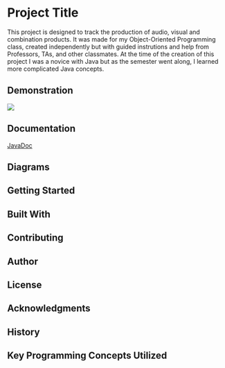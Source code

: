 # Project Title
This project is designed to track the production of audio, visual and combination products.
It was made for my Object-Oriented Programming class, created independently but with guided instrutions
and help from Professors, TAs, and other classmates. At the time of the creation of this project
I was a novice with Java but as the semester went along, I learned more complicated Java concepts.

## Demonstration
![](product_project.gif)

## Documentation
[JavaDoc](https://tanis-02.github.io/ProductTracking/docs/index/index.html)

## Diagrams


## Getting Started


## Built With


## Contributing


## Author


## License


## Acknowledgments


## History


## Key Programming Concepts Utilized

